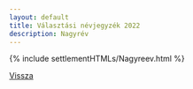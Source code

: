 ```yaml
---
layout: default
title: Választási névjegyzék 2022
description: Nagyrév
---
```


{% include settlementHTMLs/Nagyreev.html %}

[Vissza](./)